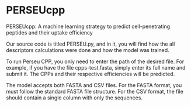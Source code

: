 # PERSEUcpp
PERSEUcpp: A machine learning strategy to predict cell-penetrating peptides and their uptake efficiency


Our source code is titled PERSEU.py, and in it, you will find how the all descriptors calculations were done and how the model was trained.

To run Perseu CPP, you only need to enter the path of the desired file. For example, if you have the file cpps-test.fasta, simply enter its full name and submit it. The CPPs and their respective efficiencies will be predicted.

The model accepts both FASTA and CSV files. For the FASTA format, you must follow the standard FASTA file structure. For the CSV format, the file should contain a single column with only the sequences.
